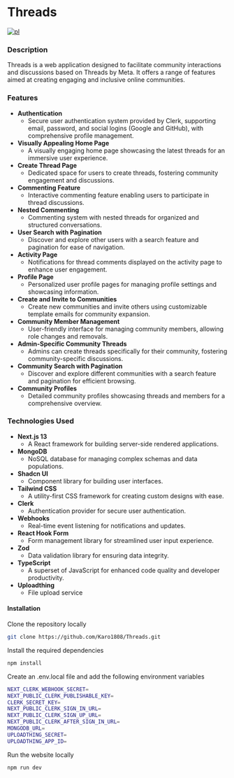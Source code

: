 # Threads 

[![pl](https://img.shields.io/badge/lang-pl-red.svg)](https://github.com/Karo1808/Threads/blob/main/README.pl.md)

### Description

Threads is a web application designed to facilitate community interactions and discussions based on Threads by Meta. It offers a range of features aimed at creating engaging and inclusive online communities.

### Features

- **Authentication**
  - Secure user authentication system provided by Clerk, supporting email, password, and social logins (Google and GitHub), with comprehensive profile management.
- **Visually Appealing Home Page**
  - A visually engaging home page showcasing the latest threads for an immersive user experience.
- **Create Thread Page**
  - Dedicated space for users to create threads, fostering community engagement and discussions.
- **Commenting Feature**
  - Interactive commenting feature enabling users to participate in thread discussions.
- **Nested Commenting**
  - Commenting system with nested threads for organized and structured conversations.
- **User Search with Pagination**
  - Discover and explore other users with a search feature and pagination for ease of navigation.
- **Activity Page**
  - Notifications for thread comments displayed on the activity page to enhance user engagement.
- **Profile Page**
  - Personalized user profile pages for managing profile settings and showcasing information.
- **Create and Invite to Communities**
  - Create new communities and invite others using customizable template emails for community expansion.
- **Community Member Management**
  - User-friendly interface for managing community members, allowing role changes and removals.
- **Admin-Specific Community Threads**
  - Admins can create threads specifically for their community, fostering community-specific discussions.
- **Community Search with Pagination**
  - Discover and explore different communities with a search feature and pagination for efficient browsing.
- **Community Profiles**
  - Detailed community profiles showcasing threads and members for a comprehensive overview.

### Technologies Used

- **Next.js 13**
  - A React framework for building server-side rendered applications.
- **MongoDB**
  - NoSQL database for managing complex schemas and data populations.
- **Shadcn UI**
  - Component library for building user interfaces.
- **Tailwind CSS**
  - A utility-first CSS framework for creating custom designs with ease.
- **Clerk**
  - Authentication provider for secure user authentication.
- **Webhooks**
  - Real-time event listening for notifications and updates.
- **React Hook Form**
  - Form management library for streamlined user input experience.
- **Zod**
  - Data validation library for ensuring data integrity.
- **TypeScript**
  - A superset of JavaScript for enhanced code quality and developer productivity.
- **Uploadthing**
  - File upload service

#### Installation

Clone the repository locally

```bash
git clone https://github.com/Karo1808/Threads.git
```

Install the required dependencies

```bash
npm install
```

Create an .env.local file and add the following environment variables

```bash
NEXT_CLERK_WEBHOOK_SECRET=
NEXT_PUBLIC_CLERK_PUBLISHABLE_KEY=
CLERK_SECRET_KEY=
NEXT_PUBLIC_CLERK_SIGN_IN_URL=
NEXT_PUBLIC_CLERK_SIGN_UP_URL=
NEXT_PUBLIC_CLERK_AFTER_SIGN_IN_URL=
MONGODB_URL=
UPLOADTHING_SECRET=
UPLOADTHING_APP_ID=
```

Run the website locally

```bash
npm run dev
```

